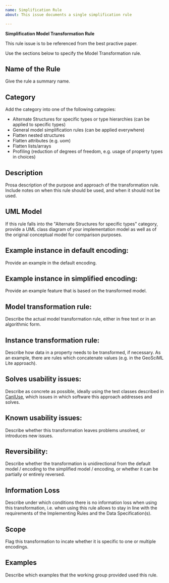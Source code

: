 ```yaml
---
name: Simplification Rule
about: This issue documents a single simplification rule

---
```


**Simplification Model Transformation Rule**

This rule issue is to be referenced from the best practive paper.

Use the sections below to specify the Model Transformation rule.

## Name of the Rule

Give the rule a summary name.

## Category

Add the category into one of the following categoies:

* Alternate Structures for specific types or type hierarchies (can be applied to specific types)
* General model simplification rules (can be applied everywhere)
* Flatten nested structures
* Flatten attributes (e.g. uom)
* Flatten lists/arrays
* Profiling (reduction of degrees of freedom, e.g. usage of property types in choices)

## Description

Prosa description of the purpose and approach of the transformation rule. Include notes on when this rule should be used, and when it should not be used.

## UML Model

If this rule falls into the "Alternate Structures for specific types" category, provide a UML class diagram of your implementation model as well as of the original conceptual model for comparison purposes.

## Example instance in default encoding:

Provide an example in the default encoding.

## Example instance in simplified encoding:

Provide an example feature that is based on the transformed model. 

## Model transformation rule:

Describe the actual model transformation rule, either in free text or in an algorithmic form.

## Instance transformation rule:

Describe how data in a property needs to be transformed, if necessary. As an example, there are rules which concatenate values (e.g. in the GeoSciML Lite approach).

## Solves usability issues:

Describe as concrete as possible, ideally using the test classes described in [CanIUse](), which issues in which software this approach addresses and solves.

## Known usability issues:

Describe whether this transformation leaves problems unsolved, or introduces new issues.

## Reversibility:

Describe whether the transformation is unidirectional from the default model / encoding to the simplified model / encoding, or whether it can be partially or entirely reversed.

## Information Loss

Describe under which conditions there is no information loss when using this transformation, i.e. when using this rule allows to stay in line with the requirements of the Implementing Rules and the Data Specification(s).

## Scope

Flag this transformation to incate whether it is specific to one or multiple encodings.

## Examples

Describe which examples that the working group provided used this rule.

